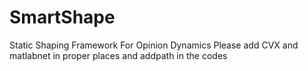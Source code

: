 # SmartShape
Static Shaping Framework For Opinion Dynamics
Please add CVX and matlabnet in proper places and addpath in the codes

